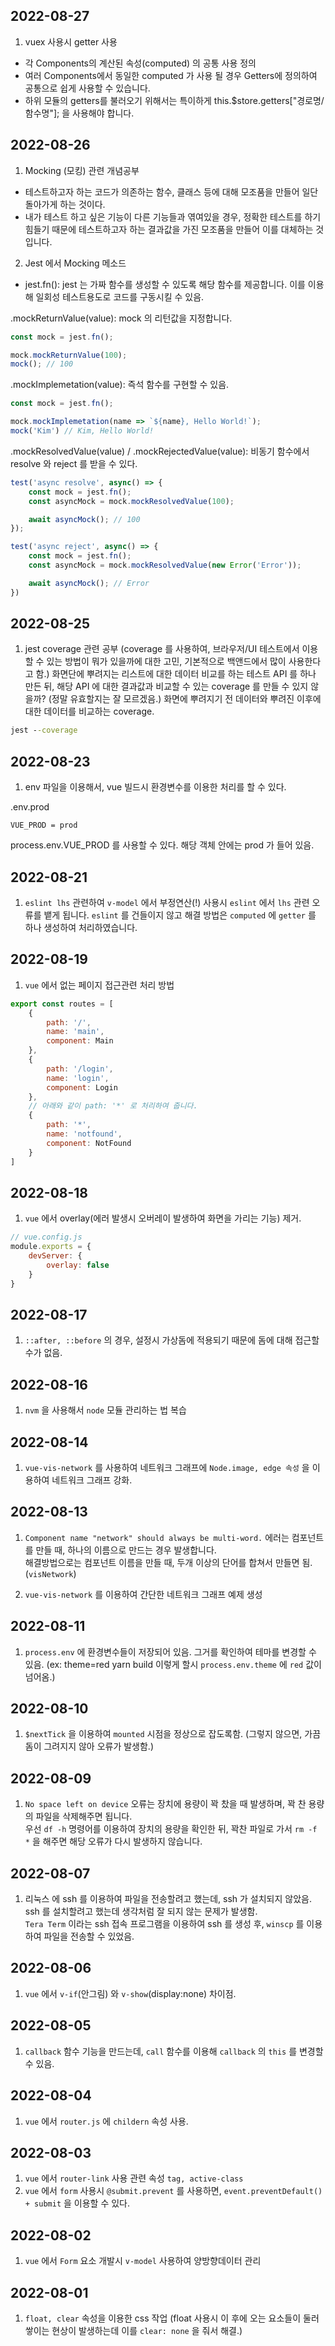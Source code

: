 ## 2022-08-27

1. vuex 사용시 getter 사용

- 각 Components의 계산된 속성(computed) 의 공통 사용 정의
- 여러 Components에서 동일한 computed 가 사용 될 경우 Getters에 정의하여 공통으로 쉽게 사용할 수 있습니다.  
- 하위 모듈의 getters를 불러오기 위해서는 특이하게 this.$store.getters["경로명/함수명"]; 을 사용해야 합니다.


## 2022-08-26

1. Mocking (모킹) 관련 개념공부

- 테스트하고자 하는 코드가 의존하는 함수, 클래스 등에 대해 모조품을 만들어 일단 돌아가게 하는 것이다.
- 내가 테스트 하고 싶은 기능이 다른 기능들과 엮여있을 경우, 정확한 테스트를 하기 힘들기 때문에 테스트하고자 하는 결과값을 가진 모조품을 만들어 이를 대체하는 것입니다.

2. Jest 에서 Mocking 메소드

- jest.fn(): jest 는 가짜 함수를 생성할 수 있도록 해당 함수를 제공합니다. 이를 이용해 일회성 테스트용도로 코드를 구동시킬 수 있음.

.mockReturnValue(value): mock 의 리턴값을 지정합니다. 

```js
const mock = jest.fn();

mock.mockReturnValue(100);
mock(); // 100
```

.mockImplemetation(value): 즉석 함수를 구현할 수 있음.

```js
const mock = jest.fn();

mock.mockImplemetation(name => `${name}, Hello World!`);
mock('Kim') // Kim, Hello World!
```

.mockResolvedValue(value) / .mockRejectedValue(value): 비동기 함수에서 resolve 와 reject 를 받을 수 있다.

```js
test('async resolve', async() => {
	const mock = jest.fn();
	const asyncMock = mock.mockResolvedValue(100);

	await asyncMock(); // 100
});

test('async reject', async() => {
	const mock = jest.fn();
	const asyncMock = mock.mockResolvedValue(new Error('Error'));

	await asyncMock(); // Error
})
```

## 2022-08-25

1. jest coverage 관련 공부 (coverage 를 사용하여, 브라우저/UI 테스트에서 이용할 수 있는 방법이 뭐가 있을까에 대한 고민, 기본적으로 백앤드에서 많이 사용한다고 함.)
화면단에 뿌려지는 리스트에 대한 데이터 비교를 하는 테스트 API 를 하나 만든 뒤, 해당 API 에 대한 결과값과 비교할 수 있는 coverage 를 만들 수 있지 않을까? (정말 유효할지는 잘 모르겠음.)
화면에 뿌려지기 전 데이터와 뿌려진 이후에 대한 데이터를 비교하는 coverage.

```cmd
jest --coverage
```

## 2022-08-23

1. env 파일을 이용해서, vue 빌드시 환경변수를 이용한 처리를 할 수 있다.

.env.prod
```
VUE_PROD = prod
```

process.env.VUE_PROD 를 사용할 수 있다. 해당 객체 안에는 prod 가 들어 있음.

## 2022-08-21

1. `eslint lhs` 관련하여 `v-model` 에서 부정연산(!) 사용시 `eslint` 에서 `lhs` 관련 오류를 뱉게 됩니다.
`eslint` 를 건들이지 않고 해결 방법은 `computed` 에 `getter` 를 하나 생성하여 처리하였습니다.

## 2022-08-19

1. `vue` 에서 없는 페이지 접근관련 처리 방법

```js
export const routes = [
	{
		path: '/',
		name: 'main',
		component: Main
	},
	{
		path: '/login',
		name: 'login',
		component: Login
	},
    // 아래와 같이 path: '*' 로 처리하여 줍니다.
	{
		path: '*',
		name: 'notfound',
		component: NotFound
	}
]

```

## 2022-08-18

1. `vue` 에서 overlay(에러 발생시 오버레이 발생하여 화면을 가리는 기능) 제거. 

```js
// vue.config.js
module.exports = {
	devServer: {
    	overlay: false
    }
}
```

## 2022-08-17

1. `::after, ::before` 의 경우, 설정시 가상돔에 적용되기 때문에 돔에 대해 접근할 수가 없음.

## 2022-08-16

1. `nvm` 을 사용해서 `node` 모듈 관리하는 법 복습

## 2022-08-14

1. `vue-vis-network` 를 사용하여 네트워크 그래프에 `Node.image, edge 속성` 을 이용하여 네트워크 그래프 강화.

## 2022-08-13

1. `Component name "network" should always be multi-word.` 에러는 컴포넌트를 만들 때, 하나의 이름으로 만드는 경우 발생합니다. <br/>
해결방법으로는 컴포넌트 이름을 만들 때, 두개 이상의 단어를 합쳐서 만들면 됨. (`visNetwork`)

2. `vue-vis-network` 를 이용하여 간단한 네트워크 그래프 예제 생성

## 2022-08-11

1. `process.env` 에 환경변수들이 저장되어 있음. 그거를 확인하여 테마를 변경할 수 있음. (ex: theme=red yarn build 이렇게 할시 `process.env.theme` 에 `red` 값이 넘어옴.)

## 2022-08-10

1. `$nextTick` 을 이용하여 `mounted` 시점을 정상으로 잡도록함. (그렇지 않으면, 가끔 돔이 그려지지 않아 오류가 발생함.)

## 2022-08-09

1. `No space left on device` 오류는 장치에 용량이 꽉 찼을 때 발생하며, 꽉 찬 용량의 파일을 삭제해주면 됩니다. <br/>
우선 `df -h` 명령어를 이용하여 장치의 용량을 확인한 뒤, 꽉찬 파일로 가서 `rm -f *` 을 해주면 해당 오류가 다시 발생하지 않습니다.

## 2022-08-07

1. 리눅스 에 ssh 를 이용하여 파일을 전송할려고 했는데, ssh 가 설치되지 않았음. ssh 를 설치할려고 했는데 생각처럼 잘 되지 않는 문제가 발생함. <br/>
`Tera Term` 이라는 ssh 접속 프로그램을 이용하여 ssh 를 생성 후, `winscp` 를 이용하여 파일을 전송할 수 있었음. 

## 2022-08-06

1. `vue` 에서 `v-if`(안그림) 와 `v-show`(display:none) 차이점.

## 2022-08-05

1. `callback` 함수 기능을 만드는데, `call` 함수를 이용해 `callback` 의 `this` 를 변경할 수 있음.

## 2022-08-04

1. `vue` 에서 `router.js` 에 `childern` 속성 사용.

## 2022-08-03

1. `vue` 에서 `router-link` 사용 관련 속성 `tag, active-class`
2. `vue` 에서 `form` 사용시 `@submit.prevent` 를 사용하면, `event.preventDefault() + submit` 을 이용할 수 있다.

## 2022-08-02

1. `vue` 에서 `Form` 요소 개발시 `v-model` 사용하여 양방향데이터 관리

## 2022-08-01

1. `float, clear` 속성을 이용한 css 작업 (float 사용시 이 후에 오는 요소들이 둘러쌓이는 현상이 발생하는데 이를 `clear: none` 을 줘서 해결.)

